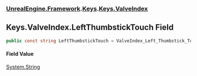 ### [UnrealEngine.Framework](./UnrealEngine-Framework.md 'UnrealEngine.Framework').[Keys](./Keys.md 'UnrealEngine.Framework.Keys').[Keys.ValveIndex](./Keys-ValveIndex.md 'UnrealEngine.Framework.Keys.ValveIndex')
## Keys.ValveIndex.LeftThumbstickTouch Field
  
```csharp
public const string LeftThumbstickTouch = ValveIndex_Left_Thumbstick_Touch;
```
#### Field Value
[System.String](https://docs.microsoft.com/en-us/dotnet/api/System.String 'System.String')  
